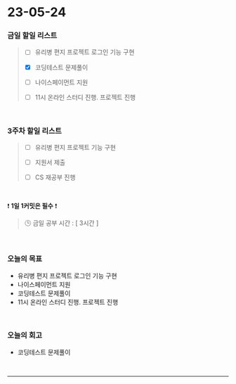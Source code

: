 # 23-05-24
### 금일 할일 리스트
> - [ ]  유리병 편지 프로젝트 로그인 기능 구현
>
> - [x]  코딩테스트 문제풀이
>
> - [ ]  나이스페이먼트 지원
>
> - [ ]  11시 온라인 스터디 진행. 프로젝트 진행


<br/>

### 3주차 할일 리스트  
> - [ ]  유리병 편지 프로젝트 기능 구현
>
> - [ ]  지원서 제출
>
> - [ ]  CS 재공부 진행

<br/>

❗ **1일 1커밋은 필수** ❗
> 🕒 금일 공부 시간 : [ 3시간 ]
  
<br/>

### 오늘의 목표
- 유리병 편지 프로젝트 로그인 기능 구현
- 나이스페이먼트 지원
- 코딩테스트 문제풀이
- 11시 온라인 스터디 진행. 프로젝트 진행

<br>

### 오늘의 회고
- 코딩테스트 문제풀이

<br/>

------------  
